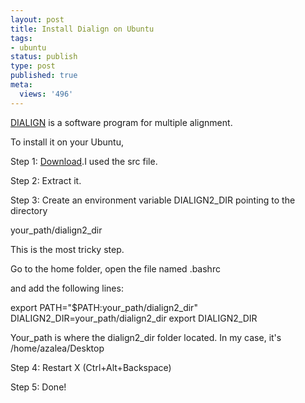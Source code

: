 ```yaml
---
layout: post
title: Install Dialign on Ubuntu
tags:
- ubuntu
status: publish
type: post
published: true
meta:
  views: '496'
---
```

<a href="http://bibiserv.techfak.uni-bielefeld.de/dialign/" target="_blank">DIALIGN</a> is a software program for multiple alignment.

To install it on your Ubuntu,

Step 1: <a href="http://bibiserv.techfak.uni-bielefeld.de/download/tools/DIALIGN_221.html">Download</a>.I used the src file.

Step 2: Extract it.

Step 3: Create an environment variable DIALIGN2_DIR pointing to the directory

your_path/dialign2_dir

This is the most tricky step.

Go to the home folder, open the file named .bashrc

and add the following lines:

export PATH="$PATH:your_path/dialign2_dir"
DIALIGN2_DIR=your_path/dialign2_dir
export DIALIGN2_DIR

Your_path is where the dialign2_dir folder located. In my case, it's /home/azalea/Desktop

Step 4: Restart X (Ctrl+Alt+Backspace)

Step 5: Done!
